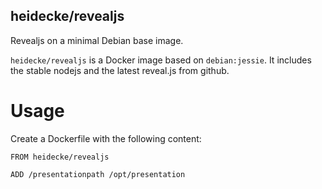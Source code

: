 heidecke/revealjs
---

Revealjs on a minimal Debian base image.

`heidecke/revealjs` is a Docker image based on `debian:jessie`. It includes
the stable nodejs and the latest reveal.js from github.

# Usage

Create a Dockerfile with the following content:

    FROM heidecke/revealjs

    ADD /presentationpath /opt/presentation